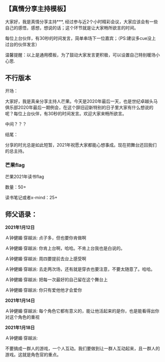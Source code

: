

## 【真情分享主持模板】

大家好，我是真情分享主持***, 经过参与近2个小时精彩会议，大家应该会有一些自己的感悟，感想，想说的话；这个环节就是让大家畅所欲言的时间。

每位上台伙伴，有30秒的时间发言，简单串场下一位嘉宾；（PS:建议多cue没上过台的伙伴发言）

温馨提醒：以上是通用模板，为了鼓动大家发言更积极，可以设置自己特别暖场小心思.





## 不行版本

开场：

大家好，我是真亲分享主持人芒果。今天是2020年最后一天，也是世纪卓越头马俱乐部2020年最后一期例会，在这个辞旧迎新特别的日子里大家有什么想说的呢？每位上台伙伴，有30秒的时间发言。欢迎大家来畅所欲言。

中间？？？

结尾：

分享的时光总是如此短暂，2021年祝愿大家都能心想事成。现在把舞台还回我们的总主持。





### 芒果flag

芒果2021年读书flag

数量：50+

读书笔记或者x-mind：25+



## 师父语录：

**2021年1月12日**

Ａ钟健媚·穿越派:
点子多，但也要你肯做啊

Ａ钟健媚·穿越派:
你肯上台啊，哈哈。不肯上台我也是白说的。

Ａ钟健媚·穿越派:
周四要提前去台上感受啊

Ａ钟健媚·穿越派:
去走两次场，还有就是穿衣也要注意，不要太随意了。哈哈。

Ａ钟健媚·穿越派:
把每一次最好的自己留在这个舞台上

Ａ钟健媚·穿越派:
你只有爱他他才会爱你



**2021年1月14日**

Ａ钟健媚·穿越派:
每个角色它都有意义的，能让他活起来的是你，也是能看得出你对这个角色的重视



**2021年1月18日**

Ａ钟健媚·穿越派:

不要搞成一群人的游戏，一个人互动。我们要做到让一群人互动起来，且一群人的游戏。这就是角色官的重点。